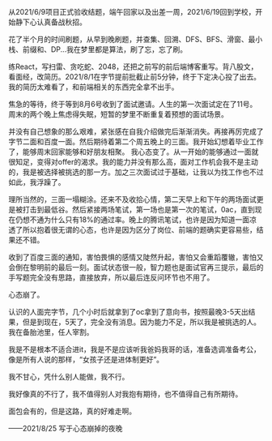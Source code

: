 从2021/6/9项目正式验收结题，端午回家以及出差一周，2021/6/19回到学校，开始静下心认真备战秋招。

花了半个月的时间刷题，从早到晚刷题，并查集、回溯、DFS、BFS、滑窗、最小栈、前缀和、DP...我在梦里都是算法，刷了忘，忘了刷。

练React，写扫雷、贪吃蛇、2048，还把之前写的前后端博客重写。背八股文，看面经，改简历。2021/8/1在字节提前批截止前5分钟，终于下定决心投了出去。我的简历太难看了，和前端相关的东西完全拿不出手。

焦急的等待，终于等到8月6号收到了面试邀请。人生的第一次面试定在了11号。周末的两个晚上焦虑得失眠，短暂的梦里不断重复着预想的面试场景。

并没有自己想象的那么艰难，紧张感在自我介绍做完后渐渐消失。再接再厉完成了字节二面和百度一面。然后期待着第二个周五晚上的三面。我开始幻想着毕业工作了，能够周末回家能够和好朋友相聚。
我心态变了。从一开始的能够通过一面就很知足，变得对offer的渴求。我的能力并没有那么高，面对工作机会我不是主动的，我是被选择被挑选的那一方。加之三次面试过于基础，让我以为找工作也不过如此，我浮躁了。

理所当然的，三面一塌糊涂。还来不及收拾心情，第二天早上和下午的两场面试更是被打击到最低谷。然后紧接两场笔试，第一场也是第一次的笔试，0ac，直到现在仍想不通为什么只有18%的通过率。晚上的腾讯笔试，也许是因为知道一面凉透了所以抱着很无谓的心态，也许是因为区分了岗位、前端的题确实更容易些，结果还不错。

收到了百度三面的通知，害怕畏惧的感情又陡然升起，害怕又会重蹈覆辙，害怕又会倒在黎明前的最后一刻。面试状态很一般，智力题也是面试官再三提示，最后的手写题完全没有思路，直接放弃，所以最后连反问环节也不用了。

心态崩了。

认识的人面完字节，几个小时后就拿到了oc拿到了意向书，按照最晚3-5天出结果，但是到现在，5天了，完全没有消息。因为能力不足，所以我是被挑选的人。我在备胎池里，任人宰割。

我是不是根本不适合进it，我是不是应该听我爸妈我哥的话，准备选调准备考公，像是所有人说的那样，“女孩子还是进体制更好”。

我不甘心，凭什么别人能做，我不行。

我好像真的不行了，我不值得别人对我抱有期待，也不值得自己有所期待。

面包会有的，但是这路，真的好难走啊。

——2021/8/25 写于心态崩掉的夜晚